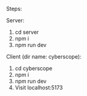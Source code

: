 Steps:


Server:
1. cd server
2. npm i
3. npm run dev


Client (dir name: cyberscope):
1. cd cyberscope
2. npm i
3. npm run dev
4. Visit localhost:5173

